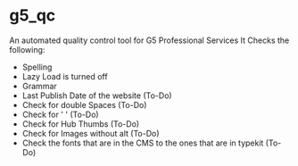 # g5_qc
An automated quality control tool for G5 Professional Services
It Checks the following: 
  - Spelling 
  - Lazy Load is turned off
  - Grammar
  - Last Publish Date of the website (To-Do)
  - Check for double Spaces (To-Do)
  - Check for '&nbsp;' (To-Do)
  - Check for Hub Thumbs (To-Do)
  - Check for Images without alt (To-Do)
  - Check the fonts that are in the CMS to the ones that are in typekit (To-Do)
